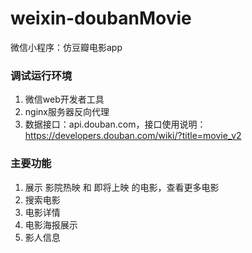 # weixin-doubanMovie
微信小程序：仿豆瓣电影app

### 调试运行环境
1. 微信web开发者工具
2. nginx服务器反向代理
3. 数据接口：api.douban.com，接口使用说明：https://developers.douban.com/wiki/?title=movie_v2


### 主要功能
1. 展示 影院热映 和 即将上映 的电影，查看更多电影
2. 搜索电影
3. 电影详情
4. 电影海报展示
5. 影人信息
